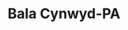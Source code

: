 ---
title: Bala Cynwyd-PA
slug: bala-cynwyd-pa
f_state:
- cms/state/pennsylvania.md
f_locations:
- cms/payday-loan/cash-finders-7541.md
- cms/payday-loan/fast-cash-incorporated-17774.md
- cms/payday-loan/payquikcom-inc-24226.md
- cms/payday-loan/rezro-inc-26000.md
updated-on: '2024-05-30T13:41:28.615Z'
created-on: '2024-05-30T13:41:28.615Z'
published-on: '2024-05-30T13:54:32.469Z'
f_city: Bala Cynwyd
layout: '[city].html'
tags: city
---
